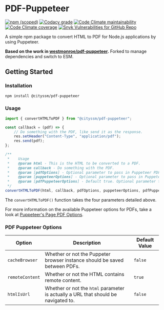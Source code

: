 # PDF-Puppeteer

[![npm (scoped)](https://img.shields.io/npm/v/@cityssm/pdf-puppeteer)](https://www.npmjs.com/package/@cityssm/pdf-puppeteer)
[![Codacy grade](https://img.shields.io/codacy/grade/a078dd3403c646399c257ce81359df36)](https://app.codacy.com/gh/cityssm/pdf-puppeteer/dashboard?branch=master)
[![Code Climate maintainability](https://img.shields.io/codeclimate/maintainability/cityssm/pdf-puppeteer)](https://codeclimate.com/github/cityssm/pdf-puppeteer)
[![Code Climate coverage](https://img.shields.io/codeclimate/coverage/cityssm/pdf-puppeteer)](https://codeclimate.com/github/cityssm/pdf-puppeteer)
[![Snyk Vulnerabilities for GitHub Repo](https://img.shields.io/snyk/vulnerabilities/github/cityssm/pdf-puppeteer)](https://app.snyk.io/org/cityssm/project/5ca7d9e4-6a88-47dc-b792-753e6bee5c31)

A simple npm package to convert HTML to PDF for Node.js applications by using Puppeteer.

**Based on the work in [westmonroe/pdf-puppeteer](https://github.com/westmonroe/pdf-puppeteer).**
Forked to manage dependencies and switch to ESM.

## Getting Started

### Installation

```sh
npm install @cityssm/pdf-puppeteer
```

### Usage

```js
import { convertHTMLToPDF } from "@cityssm/pdf-puppeteer";

const callback = (pdf) => {
    // Do something with the PDF, like send it as the response.
    res.setHeader("Content-Type", "application/pdf");
    res.send(pdf);
};

/**
 *    Usage
 *    @param html - This is the HTML to be converted to a PDF.
 *    @param callback - Do something with the PDF.
 *    @param [pdfOptions] - Optional parameter to pass in Puppeteer PDF options.
 *    @param [puppeteerOptions] - Optional parameter to pass in Puppeteer launch options.
 *    @param [pdfPuppeteerOptions] - Default true. Optional parameter to pass in PDF Puppeteer options.
 */
convertHTMLToPDF(html, callback, pdfOptions, puppeteerOptions, pdfPuppeteerOptions);
```

The `convertHTMLToPDF()` function takes the four parameters detailed above.

For more information on the available Puppeteer options for PDFs,
take a look at [Puppeteer's Page PDF Options](https://pptr.dev/api/puppeteer.pdfoptions).

### PDF Puppeteer Options

| Option          | Description                                                                        | Default Value |
| --------------- | ---------------------------------------------------------------------------------- | ------------- |
| `cacheBrowser`  | Whether or not the Puppeter browser instance should be saved between PDFs.         | `false`       |
| `remoteContent` | Whether or not the HTML contains remote content.                                   | `true`        |
| `htmlIsUrl`     | Whether or not the `html` parameter is actually a URL that should be navigated to. | `false`       |
